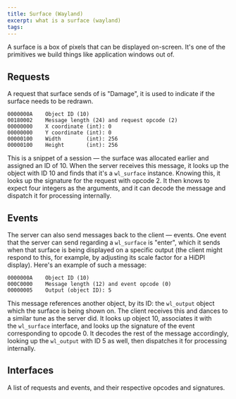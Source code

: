 ```yaml
---
title: Surface (Wayland)
excerpt: what is a surface (wayland)
tags:
---
```

A surface is a box of pixels that can be displayed on-screen. It's one of the primitives we build things like application windows out of.

## Requests

A request that surface sends of is "Damage", it is used to indicate if the surface needs to be redrawn.

```
0000000A    Object ID (10)
00180002    Message length (24) and request opcode (2)
00000000    X coordinate (int): 0
00000000    Y coordinate (int): 0
00000100    Width        (int): 256
00000100    Height       (int): 256
```

This is a snippet of a session — the surface was allocated earlier and assigned an ID of 10. When the server receives this message, it looks up the object with ID 10 and finds that it's a `wl_surface` instance. Knowing this, it looks up the signature for the request with opcode 2. It then knows to expect four integers as the arguments, and it can decode the message and dispatch it for processing internally.

## Events

The server can also send messages back to the client — events. One event that the server can send regarding a `wl_surface` is "enter", which it sends when that surface is being displayed on a specific output (the client might respond to this, for example, by adjusting its scale factor for a HiDPI display). Here's an example of such a message:

```
0000000A    Object ID (10)
000C0000    Message length (12) and event opcode (0)
00000005    Output (object ID): 5
```

This message references another object, by its ID: the `wl_output` object which the surface is being shown on. The client receives this and dances to a similar tune as the server did. It looks up object 10, associates it with the `wl_surface` interface, and looks up the signature of the event corresponding to opcode 0. It decodes the rest of the message accordingly, looking up the `wl_output` with ID 5 as well, then dispatches it for processing internally.

## Interfaces

A list of requests and events, and their respective opcodes and signatures.